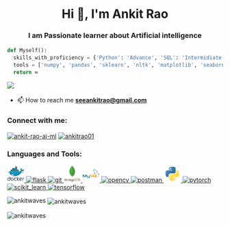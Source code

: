<h1 align="center">Hi 👋, I'm Ankit Rao </h1>
<h3 align="center">I am Passionate learner about Artificial intelligence</h3>

```python
def Myself():
  skills_with_proficiency = {'Python': 'Advance', 'SQL': 'Intermidiate'}
  tools = ['numpy', 'pandas', 'sklearn', 'nltk', 'matplotlib', 'seaborn', 'keras', 'fastAPI', 'torch']
  return ∞
```

<p align="left"> <img src="https://komarev.com/ghpvc/?username=ankitwaves&label=Profile%20views&color=0e75b6&style=flat%22%20alt=%22ankitwaves" /> </p>

- 📫 How to reach me **seeankitrao@gmail.com**

<h3 align="left">Connect with me:</h3>
<p align="left">
<a href="https://www.linkedin.com/in/ankit-rao-ai-ml/" target="blank"><img align="center" src="https://raw.githubusercontent.com/rahuldkjain/github-profile-readme-generator/master/src/images/icons/Social/linked-in-alt.svg" alt="ankit-rao-ai-ml" height="30" width="40" /></a>
<a href="https://www.kaggle.com/ankitrao01" target="blank"><img align="center" src="https://raw.githubusercontent.com/rahuldkjain/github-profile-readme-generator/master/src/images/icons/Social/kaggle.svg" alt="ankitrao01" height="30" width="40" /></a>
</p>

<h3 align="left">Languages and Tools:</h3>
<p align="left"> <a href="https://www.docker.com/" target="_blank"> <img src="https://raw.githubusercontent.com/devicons/devicon/master/icons/docker/docker-original-wordmark.svg" alt="docker" width="40" height="40"/> </a> <a href="https://flask.palletsprojects.com/" target="_blank"> <img src="https://www.vectorlogo.zone/logos/pocoo_flask/pocoo_flask-icon.svg" alt="flask" width="40" height="40"/> </a> <a href="https://git-scm.com/" target="_blank"> <img src="https://www.vectorlogo.zone/logos/git-scm/git-scm-icon.svg" alt="git" width="40" height="40"/> </a> <a href="https://www.mongodb.com/" target="_blank"> <img src="https://raw.githubusercontent.com/devicons/devicon/master/icons/mongodb/mongodb-original-wordmark.svg" alt="mongodb" width="40" height="40"/> </a> <a href="https://www.mysql.com/" target="_blank"> <img src="https://raw.githubusercontent.com/devicons/devicon/master/icons/mysql/mysql-original-wordmark.svg" alt="mysql" width="40" height="40"/> </a> <a href="https://opencv.org/" target="_blank"> <img src="https://www.vectorlogo.zone/logos/opencv/opencv-icon.svg" alt="opencv" width="40" height="40"/> </a> <a href="https://postman.com" target="_blank"> <img src="https://www.vectorlogo.zone/logos/getpostman/getpostman-icon.svg" alt="postman" width="40" height="40"/> </a> <a href="https://www.python.org" target="_blank"> <img src="https://raw.githubusercontent.com/devicons/devicon/master/icons/python/python-original.svg" alt="python" width="40" height="40"/> </a> <a href="https://pytorch.org/" target="_blank"> <img src="https://www.vectorlogo.zone/logos/pytorch/pytorch-icon.svg" alt="pytorch" width="40" height="40"/> </a> <a href="https://scikit-learn.org/" target="_blank"> <img src="https://upload.wikimedia.org/wikipedia/commons/0/05/Scikit_learn_logo_small.svg" alt="scikit_learn" width="40" height="40"/> </a> <a href="https://www.tensorflow.org" target="_blank"> <img src="https://www.vectorlogo.zone/logos/tensorflow/tensorflow-icon.svg" alt="tensorflow" width="40" height="40"/> </a> </p>

<p><img align="left" src="https://github-readme-stats.vercel.app/api/top-langs?username=ankitwaves&show_icons=true&locale=en&layout=compact" alt="ankitwaves" /></p>

<p>&nbsp;<img align="center" src="https://github-readme-stats.vercel.app/api?username=ankitwaves&show_icons=true&locale=en" alt="ankitwaves" /></p>

<p><img align="center" src="https://github-readme-streak-stats.herokuapp.com/?user=ankitwaves&show_icons=true&locale=en" alt="ankitwaves" /></p>
